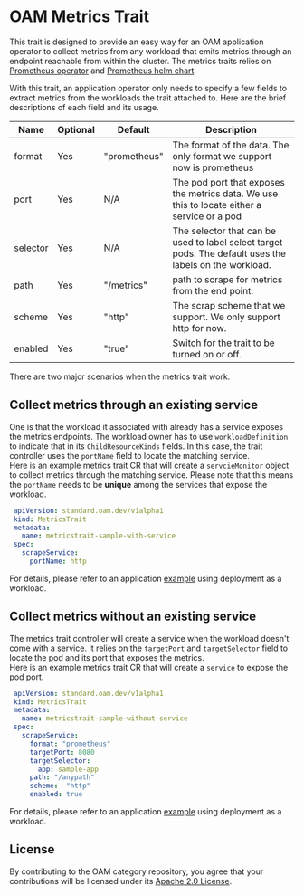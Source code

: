 # OAM Metrics Trait
This trait is designed to provide an easy way for an OAM application operator to collect metrics from any workload
that emits metrics through an endpoint reachable from within the cluster. 
The metrics traits relies on [Prometheus operator](https://github.com/coreos/prometheus-operator) and
[Prometheus helm chart](https://github.com/helm/charts/tree/master/stable/prometheus-operator). 

With this trait, an application operator only needs to specify a few fields to extract metrics from the workloads the trait attached to.
Here are the brief descriptions of each field and its usage.

| Name | Optional | Default | Description |
| ---- | ----------- | -------- | --------- |
| format            | Yes  | "prometheus" | The format of the data. The only format we support now is prometheus|
| port              | Yes  | N/A  | The pod port that exposes the metrics data. We use this to locate either a service or a pod   |
| selector          | Yes  | N/A | The selector that can be used to label select target pods. The default uses the labels on the workload.|
| path              | Yes  | "/metrics" | path to scrape for metrics from the end point.  |
| scheme            | Yes  | "http"  | The scrap scheme that we support. We only support http for now.  |
| enabled           | Yes  | "true"  | Switch for the trait to be turned on or off. |

There are two major scenarios when the metrics trait work.   
## Collect metrics through an existing service
One is that the workload it associated with already has a service exposes the metrics endpoints. 
The workload owner has to use `workloadDefinition` to indicate that in its `ChildResourceKinds` fields. 
In this case, the trait controller uses the `portName` field to locate the matching service.   
Here is an example metrics trait CR that will create a `servcieMonitor` object to collect metrics through the matching service. 
Please note that this means the `portName` needs to be **unique** among the services that expose the workload.
```yaml
 apiVersion: standard.oam.dev/v1alpha1
 kind: MetricsTrait
 metadata:
   name: metricstrait-sample-with-service
 spec:
   scrapeService:
     portName: http
```
For details, please refer to an application [example](config/samples/application/README.md) using deployment as a workload.


## Collect metrics without an existing service
The metrics trait controller will create a service when the workload doesn't come with a service. 
It relies on the `targetPort` and `targetSelector` field to locate the pod and its port that exposes the metrics.  
Here is an example metrics trait CR that will create a `service` to expose the pod port.

```yaml
 apiVersion: standard.oam.dev/v1alpha1
 kind: MetricsTrait
 metadata:
   name: metricstrait-sample-without-service
 spec:
   scrapeService:
     format: "prometheus"
     targetPort: 8080
     targetSelector:
       app: sample-app
     path: "/anypath"
     scheme:  "http"
     enabled: true
```
For details, please refer to an application [example](config/samples/application/README.md) using deployment as a workload.


## License
By contributing to the OAM category repository, you agree that your contributions will be licensed under its [Apache 2.0
 License](https://github.com/oam-dev/catalog/blob/master/LICENSE).